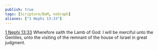 ```yaml
---
publish: true
tags: [Scripture/BoM, noGraph]
aliases: ["1 Nephi 13:33"]
---
```

[1 Nephi 13:33](https://churchofjesuschrist.org/study/scriptures/bofm/1-ne/13?lang=eng&id=p33#p33) Wherefore saith the Lamb of God: I will be merciful unto the Gentiles, unto the visiting of the remnant of the house of Israel in great judgment.
